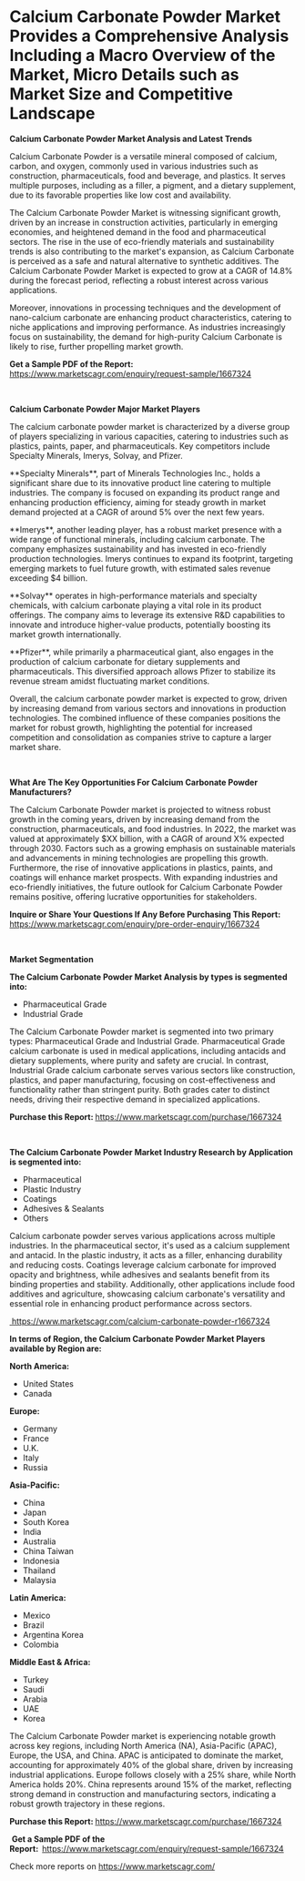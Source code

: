 <p><h1>Calcium Carbonate Powder Market Provides a Comprehensive Analysis Including a Macro Overview of the Market, Micro Details such as Market Size and Competitive Landscape</h1></p><p><strong>Calcium Carbonate Powder Market Analysis and Latest Trends</strong></p>
<p><p>Calcium Carbonate Powder is a versatile mineral composed of calcium, carbon, and oxygen, commonly used in various industries such as construction, pharmaceuticals, food and beverage, and plastics. It serves multiple purposes, including as a filler, a pigment, and a dietary supplement, due to its favorable properties like low cost and availability.</p><p>The Calcium Carbonate Powder Market is witnessing significant growth, driven by an increase in construction activities, particularly in emerging economies, and heightened demand in the food and pharmaceutical sectors. The rise in the use of eco-friendly materials and sustainability trends is also contributing to the market's expansion, as Calcium Carbonate is perceived as a safe and natural alternative to synthetic additives. The Calcium Carbonate Powder Market is expected to grow at a CAGR of 14.8% during the forecast period, reflecting a robust interest across various applications.</p><p>Moreover, innovations in processing techniques and the development of nano-calcium carbonate are enhancing product characteristics, catering to niche applications and improving performance. As industries increasingly focus on sustainability, the demand for high-purity Calcium Carbonate is likely to rise, further propelling market growth.</p></p>
<p><strong>Get a Sample PDF of the Report:&nbsp;</strong> <a href="https://www.marketscagr.com/enquiry/request-sample/1667324?utm_campaign=2648&utm_medium=2&utm_source=Github&utm_content=ia&utm_term=02042025&utm_id=calcium-carbonate-powder">https://www.marketscagr.com/enquiry/request-sample/1667324</a></p>
<p>&nbsp;</p>
<p><strong>Calcium Carbonate Powder Major Market Players</strong></p>
<p><p>The calcium carbonate powder market is characterized by a diverse group of players specializing in various capacities, catering to industries such as plastics, paints, paper, and pharmaceuticals. Key competitors include Specialty Minerals, Imerys, Solvay, and Pfizer.</p><p>**Specialty Minerals**, part of Minerals Technologies Inc., holds a significant share due to its innovative product line catering to multiple industries. The company is focused on expanding its product range and enhancing production efficiency, aiming for steady growth in market demand projected at a CAGR of around 5% over the next few years.</p><p>**Imerys**, another leading player, has a robust market presence with a wide range of functional minerals, including calcium carbonate. The company emphasizes sustainability and has invested in eco-friendly production technologies. Imerys continues to expand its footprint, targeting emerging markets to fuel future growth, with estimated sales revenue exceeding $4 billion.</p><p>**Solvay** operates in high-performance materials and specialty chemicals, with calcium carbonate playing a vital role in its product offerings. The company aims to leverage its extensive R&D capabilities to innovate and introduce higher-value products, potentially boosting its market growth internationally.</p><p>**Pfizer**, while primarily a pharmaceutical giant, also engages in the production of calcium carbonate for dietary supplements and pharmaceuticals. This diversified approach allows Pfizer to stabilize its revenue stream amidst fluctuating market conditions.</p><p>Overall, the calcium carbonate powder market is expected to grow, driven by increasing demand from various sectors and innovations in production technologies. The combined influence of these companies positions the market for robust growth, highlighting the potential for increased competition and consolidation as companies strive to capture a larger market share.</p></p>
<p>&nbsp;</p>
<p><strong>What Are The Key Opportunities For Calcium Carbonate Powder Manufacturers?</strong></p>
<p><p>The Calcium Carbonate Powder market is projected to witness robust growth in the coming years, driven by increasing demand from the construction, pharmaceuticals, and food industries. In 2022, the market was valued at approximately $XX billion, with a CAGR of around X% expected through 2030. Factors such as a growing emphasis on sustainable materials and advancements in mining technologies are propelling this growth. Furthermore, the rise of innovative applications in plastics, paints, and coatings will enhance market prospects. With expanding industries and eco-friendly initiatives, the future outlook for Calcium Carbonate Powder remains positive, offering lucrative opportunities for stakeholders.</p></p>
<p><strong>Inquire or Share Your Questions If Any Before Purchasing This Report:</strong> <a href="https://www.marketscagr.com/enquiry/pre-order-enquiry/1667324?utm_campaign=2648&utm_medium=2&utm_source=Github&utm_content=ia&utm_term=02042025&utm_id=calcium-carbonate-powder">https://www.marketscagr.com/enquiry/pre-order-enquiry/1667324</a></p>
<p>&nbsp;</p>
<p><strong>Market Segmentation</strong></p>
<p><strong>The Calcium Carbonate Powder Market Analysis by types is segmented into:</strong></p>
<p><ul><li>Pharmaceutical Grade</li><li>Industrial Grade</li></ul></p>
<p><p>The Calcium Carbonate Powder market is segmented into two primary types: Pharmaceutical Grade and Industrial Grade. Pharmaceutical Grade calcium carbonate is used in medical applications, including antacids and dietary supplements, where purity and safety are crucial. In contrast, Industrial Grade calcium carbonate serves various sectors like construction, plastics, and paper manufacturing, focusing on cost-effectiveness and functionality rather than stringent purity. Both grades cater to distinct needs, driving their respective demand in specialized applications.</p></p>
<p><strong>Purchase this Report:&nbsp;</strong><a href="https://www.marketscagr.com/purchase/1667324?utm_campaign=2648&utm_medium=2&utm_source=Github&utm_content=ia&utm_term=02042025&utm_id=calcium-carbonate-powder">https://www.marketscagr.com/purchase/1667324</a></p>
<p>&nbsp;</p>
<p><strong>The Calcium Carbonate Powder Market Industry Research by Application is segmented into:</strong></p>
<p><ul><li>Pharmaceutical</li><li>Plastic Industry</li><li>Coatings</li><li>Adhesives & Sealants</li><li>Others</li></ul></p>
<p><p>Calcium carbonate powder serves various applications across multiple industries. In the pharmaceutical sector, it's used as a calcium supplement and antacid. In the plastic industry, it acts as a filler, enhancing durability and reducing costs. Coatings leverage calcium carbonate for improved opacity and brightness, while adhesives and sealants benefit from its binding properties and stability. Additionally, other applications include food additives and agriculture, showcasing calcium carbonate's versatility and essential role in enhancing product performance across sectors.</p></p>
<p><a href="https://www.marketscagr.com/calcium-carbonate-powder-r1667324?utm_campaign=2648&utm_medium=2&utm_source=Github&utm_content=ia&utm_term=02042025&utm_id=calcium-carbonate-powder">&nbsp;https://www.marketscagr.com/calcium-carbonate-powder-r1667324</a></p>
<p><strong>In terms of Region, the Calcium Carbonate Powder Market Players available by Region are:</strong></p>
<p>
    <p> <strong> North America: </strong>
        <ul>
            <li>United States</li>
            <li>Canada</li>
        </ul>
        </p> 
    <p> <strong> Europe: </strong>
        <ul>
            <li>Germany</li>
            <li>France</li>
            <li>U.K.</li>
            <li>Italy</li>
            <li>Russia</li>
        </ul>
        </p> 
    <p> <strong> Asia-Pacific: </strong>
        <ul>
            <li>China</li>
            <li>Japan</li>
            <li>South Korea</li>
            <li>India</li>
            <li>Australia</li>
            <li>China Taiwan</li>
            <li>Indonesia</li>
            <li>Thailand</li>
            <li>Malaysia</li>
        </ul>
        </p> 
    <p> <strong> Latin America: </strong>
        <ul>
            <li>Mexico</li>
            <li>Brazil</li>
            <li>Argentina Korea</li>
            <li>Colombia</li>
        </ul>
        </p> 
    <p> <strong> Middle East & Africa: </strong>
        <ul>
            <li>Turkey</li>
            <li>Saudi</li>
            <li>Arabia</li>
            <li>UAE</li>
            <li>Korea</li>
        </ul>
    </p>
    </p>
<p><p>The Calcium Carbonate Powder market is experiencing notable growth across key regions, including North America (NA), Asia-Pacific (APAC), Europe, the USA, and China. APAC is anticipated to dominate the market, accounting for approximately 40% of the global share, driven by increasing industrial applications. Europe follows closely with a 25% share, while North America holds 20%. China represents around 15% of the market, reflecting strong demand in construction and manufacturing sectors, indicating a robust growth trajectory in these regions.</p></p>
<p><strong>Purchase this Report: </strong><a href="https://www.marketscagr.com/purchase/1667324?utm_campaign=2648&utm_medium=2&utm_source=Github&utm_content=ia&utm_term=02042025&utm_id=calcium-carbonate-powder">https://www.marketscagr.com/purchase/1667324</a></p>
<p>&nbsp;<strong>Get a Sample PDF of the Report:&nbsp;&nbsp;</strong><a href="https://www.marketscagr.com/enquiry/request-sample/1667324?utm_campaign=2648&utm_medium=2&utm_source=Github&utm_content=ia&utm_term=02042025&utm_id=calcium-carbonate-powder">https://www.marketscagr.com/enquiry/request-sample/1667324</a></p>
<p><strong></strong></p>
<p>Check more reports on <a href="https://www.marketscagr.com/?utm_campaign=2648&utm_medium=2&utm_source=Github&utm_content=ia&utm_term=02042025&utm_id=calcium-carbonate-powder">https://www.marketscagr.com/</a></p>